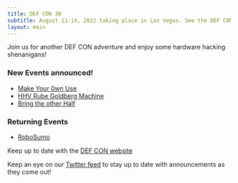```yaml
---
title: DEF CON 30
subtitle: August 11-14, 2022 taking place in Las Vegas. See the DEF CON website for up to date information.
layout: main
---
```


Join us for another DEF CON adventure and enjoy some hardware hacking shenanigans!

### New Events announced!
* [Make Your 0wn Use](/events/makeyourownuse.html)
* [HHV Rube Goldberg Machine](/events/hhv_rgb.html)
* [Bring the other Half](/events/bringtheotherhalf.html)

### Returning Events
* [RoboSumo](/events/robosumo.html)

Keep up to date with the [DEF CON website](https://defcon.org/)

Keep an eye on our [Twitter feed](https://twitter.com/DC_HHV) to stay up to date with announcements as they come out!
